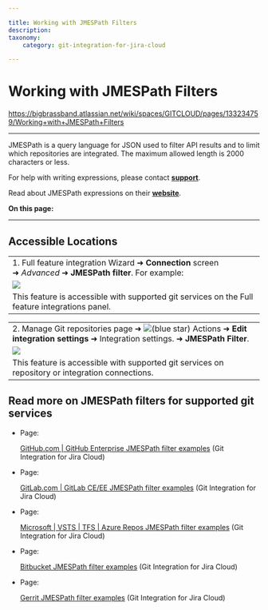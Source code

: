 ```yaml
---

title: Working with JMESPath Filters
description:
taxonomy:
    category: git-integration-for-jira-cloud

---
```



# Working with JMESPath Filters

<https://bigbrassband.atlassian.net/wiki/spaces/GITCLOUD/pages/133234759/Working+with+JMESPath+Filters>

* * *

JMESPath is a query language for JSON used to filter API results and to limit which repositories are integrated. The maximum allowed length is 2000 characters or less.

For help with writing expressions, please contact [**support**](mailto:support@bigbrassband.com).

Read about JMESPath expressions on their [**website**](http://jmespath.org/).

**On this page:**

* * *

## Accessible Locations

|     |
| --- |
| 1\. Full feature integration Wizard ➜ **Connection** screen ➜ _Advanced_ ➜ **JMESPath filter**. For example: |
| ![](https://bigbrassband.atlassian.net/wiki/download/attachments/133234759/image-20210310-142619.png?version=1&modificationDate=1615466075878&cacheVersion=1&api=v2) |
| This feature is accessible with supported git services on the Full feature integrations panel. |

|     |
| --- |
| 2\. Manage Git repositories page ➜ ![(blue star)](/wiki/s/-1639011364/6452/8b4898d3c114827e64ec143b4fa79bb76a6cfa5b/_/images/icons/emoticons/star_blue.png) Actions ➜ **Edit integration settings** ➜ Integration settings. ➜ **JMESPath Filter**. |
| ![](https://bigbrassband.atlassian.net/wiki/download/thumbnails/133234759/gitcloud-jmespath-actions-settings.png?version=1&modificationDate=1615466138063&cacheVersion=1&api=v2&width=680&height=249) |
| This feature is accessible with supported git services on repository or integration connections. |

## Read more on JMESPath filters for supported git services

*   Page:
    
    [GitHub.com | GitHub Enterprise JMESPath filter examples](/wiki/spaces/GITCLOUD/pages/1349615768/GitHub.com+%7C+GitHub+Enterprise+JMESPath+filter+examples) (Git Integration for Jira Cloud)
    
*   Page:
    
    [GitLab.com | GitLab CE/EE JMESPath filter examples](/wiki/spaces/GITCLOUD/pages/1349615801) (Git Integration for Jira Cloud)
    
*   Page:
    
    [Microsoft | VSTS | TFS | Azure Repos JMESPath filter examples](/wiki/spaces/GITCLOUD/pages/1343979648/Microsoft+%7C+VSTS+%7C+TFS+%7C+Azure+Repos+JMESPath+filter+examples) (Git Integration for Jira Cloud)
    
*   Page:
    
    [Bitbucket JMESPath filter examples](/wiki/spaces/GITCLOUD/pages/1349615828/Bitbucket+JMESPath+filter+examples) (Git Integration for Jira Cloud)
    
*   Page:
    
    [Gerrit JMESPath filter examples](/wiki/spaces/GITCLOUD/pages/1898020871/Gerrit+JMESPath+filter+examples) (Git Integration for Jira Cloud)